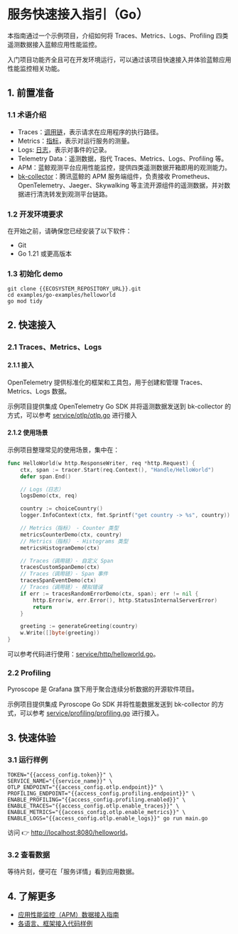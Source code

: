 # 服务快速接入指引（Go）

本指南通过一个示例项目，介绍如何将 Traces、Metrics、Logs、Profiling 四类遥测数据接入蓝鲸应用性能监控。

入门项目功能齐全且可在开发环境运行，可以通过该项目快速接入并体验蓝鲸应用性能监控相关功能。

## 1. 前置准备

### 1.1 术语介绍

* Traces：[调用链](https://opentelemetry.io/docs/concepts/signals/traces/)，表示请求在应用程序的执行路径。
* Metrics：[指标](https://opentelemetry.io/docs/concepts/signals/metrics/)，表示对运行服务的测量。
* Logs: [日志](https://opentelemetry.io/docs/concepts/signals/logs/)，表示对事件的记录。
* Telemetry Data：遥测数据，指代 Traces、Metrics、Logs、Profiling 等。
* APM：蓝鲸观测平台应用性能监控，提供四类遥测数据开箱即用的观测能力。
* [bk-collector](https://github.com/TencentBlueKing/bkmonitor-datalink/tree/master/pkg/collector)：腾讯蓝鲸的 APM 服务端组件，负责接收 Prometheus、OpenTelemetry、Jaeger、Skywalking 等主流开源组件的遥测数据，并对数据进行清洗转发到观测平台链路。

### 1.2 开发环境要求

在开始之前，请确保您已经安装了以下软件：
* Git
* Go 1.21 或更高版本

### 1.3 初始化 demo

```shell
git clone {{ECOSYSTEM_REPOSITORY_URL}}.git
cd examples/go-examples/helloworld
go mod tidy
```

## 2. 快速接入

### 2.1 Traces、Metrics、Logs

#### 2.1.1 接入

OpenTelemetry 提供标准化的框架和工具包，用于创建和管理 Traces、Metrics、Logs 数据。

示例项目提供集成 OpenTelemetry Go SDK 并将遥测数据发送到 bk-collector 的方式，可以参考 [service/otlp/otlp.go]({{ECOSYSTEM_CODE_ROOT_URL}}/examples/go-examples/helloworld/service/otlp/otlp.go) 进行接入

#### 2.1.2 使用场景

示例项目整理常见的使用场景，集中在：

```go
func HelloWorld(w http.ResponseWriter, req *http.Request) {
	ctx, span := tracer.Start(req.Context(), "Handle/HelloWorld")
	defer span.End()

	// Logs（日志）
	logsDemo(ctx, req)

	country := choiceCountry()
	logger.InfoContext(ctx, fmt.Sprintf("get country -> %s", country))

	// Metrics（指标） - Counter 类型
	metricsCounterDemo(ctx, country)
	// Metrics（指标） - Histograms 类型
	metricsHistogramDemo(ctx)

	// Traces（调用链）- 自定义 Span
	tracesCustomSpanDemo(ctx)
	// Traces（调用链）- Span 事件
	tracesSpanEventDemo(ctx)
	// Traces（调用链）- 模拟错误
	if err := tracesRandomErrorDemo(ctx, span); err != nil {
		http.Error(w, err.Error(), http.StatusInternalServerError)
		return
	}

	greeting := generateGreeting(country)
	w.Write([]byte(greeting))
}
```

可以参考代码进行使用：[service/http/helloworld.go]({{ECOSYSTEM_CODE_ROOT_URL}}/examples/go-examples/helloworld/service/http/helloworld.go)。

### 2.2 Profiling

Pyroscope 是 Grafana 旗下用于聚合连续分析数据的开源软件项目。

示例项目提供集成 Pyroscope Go SDK 并将性能数据发送到 bk-collector 的方式，可以参考 [service/profiling/profiling.go]({{ECOSYSTEM_CODE_ROOT_URL}}/examples/go-examples/helloworld/service/profiling/profiling.go) 进行接入。

## 3. 快速体验

### 3.1 运行样例

```shell
TOKEN="{{access_config.token}}" \
SERVICE_NAME="{{service_name}}" \
OTLP_ENDPOINT="{{access_config.otlp.endpoint}}" \
PROFILING_ENDPOINT="{{access_config.profiling.endpoint}}" \
ENABLE_PROFILING="{{access_config.profiling.enabled}}" \
ENABLE_TRACES="{{access_config.otlp.enable_traces}}" \
ENABLE_METRICS="{{access_config.otlp.enable_metrics}}" \
ENABLE_LOGS="{{access_config.otlp.enable_logs}}" go run main.go
```

访问 👉 [http://localhost:8080/helloworld](http://localhost:8080/helloworld)。

### 3.2 查看数据

等待片刻，便可在「服务详情」看到应用数据。

## 4. 了解更多

* [应用性能监控（APM）数据接入指南]({{APM_ACCESS_URL}})
* [各语言、框架接入代码样例]({{ECOSYSTEM_REPOSITORY_URL}})

